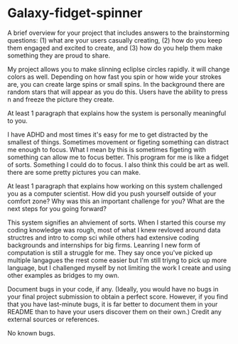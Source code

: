 # Galaxy-fidget-spinner

A brief overview for your project that includes answers to the brainstorming questions: (1) what are your users casually creating, (2) how do you keep them engaged and excited to create, and (3) how do you help them make something they are proud to share.

My project allows you to make slinning ecliplse circles rapidly. it will change colors as well. Depending on how fast you spin or how wide your strokes are, you can create large spins or small spins. In the background there are random stars that will appear as you do this. Users have the ability to press n and freeze the picture they create. 

At least 1 paragraph that explains how the system is personally meaningful to you.

I have ADHD and most times it's easy for me to get distracted by the smallest of things. Sometimes movement or figeting something can distract me enough to focus. What I mean by this is sometimes figeting with something can allow me to focus better. This program for me is like a fidget of sorts. Something I could do to focus. I also think this could be art as well. there are some pretty pictures you can make.

At least 1 paragraph that explains how working on this system challenged you as a computer scientist. How did you push yourself outside of your comfort zone? Why was this an important challenge for you? What are the next steps for you going forward?

This system  signifies an ahviement of sorts. When I started this course my coding knowledge was rough, most of what I knew revloved around data structres and intro to comp sci while others had extensive coding backgrounds and internships for big firms. Leanring I new form of computation is still a struggle for me. They say once you've picked up multiple langagues the rrest come easier but I'm still triyng to pick up more language, but I challenged myself by not limiting the work I create and using other examples as bridges to my own.

Document bugs in your code, if any. (Ideally, you would have no bugs in your final project submission to obtain a perfect score. However, if you find that you have last-minute bugs, it is far better to document them in your README than to have your users discover them on their own.)
Credit any external sources or references.

No known bugs.
